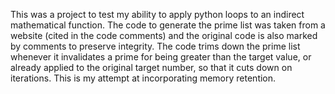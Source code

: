 This was a project to test my ability to apply python loops to an indirect mathematical function. The code to generate the prime list was taken from a website  (cited in the code comments) and the original code is also marked by comments to preserve integrity. The code trims down the prime list whenever it invalidates a prime for being greater than the target value, or already applied to the original target number, so that it cuts down on iterations. This is my attempt at incorporating memory retention. 